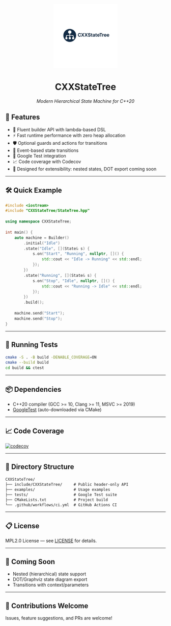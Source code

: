 <p align="center">
  <img src="assets/logo.png" alt="CXXStateTree Logo" width="200"/>
</p>

<h1 align="center">CXXStateTree</h1>
<p align="center"><i>Modern Hierarchical State Machine for C++20</i></p>

## 🚀 Features

* 🔧 Fluent builder API with lambda-based DSL
* ⚡ Fast runtime performance with zero heap allocation
* 🛡️ Optional guards and actions for transitions
* 🔄 Event-based state transitions
* 🧪 Google Test integration
* 📈 Code coverage with Codecov
* 🌳 Designed for extensibility: nested states, DOT export coming soon

---

## 🛠️ Quick Example

```cpp
#include <iostream>
#include "CXXStateTree/StateTree.hpp"

using namespace CXXStateTree;

int main() {
    auto machine = Builder()
        .initial("Idle")
        .state("Idle", [](State& s) {
            s.on("Start", "Running", nullptr, []() {
                std::cout << "Idle -> Running" << std::endl;
            });
        })
        .state("Running", [](State& s) {
            s.on("Stop", "Idle", nullptr, []() {
                std::cout << "Running -> Idle" << std::endl;
            });
        })
        .build();

    machine.send("Start");
    machine.send("Stop");
}
```

---

## 🧪 Running Tests

```bash
cmake -S . -B build -DENABLE_COVERAGE=ON
cmake --build build
cd build && ctest
```

---

## 📦 Dependencies

* C++20 compiler (GCC >= 10, Clang >= 11, MSVC >= 2019)
* [GoogleTest](https://github.com/google/googletest) (auto-downloaded via CMake)

---

## 📈 Code Coverage

[![codecov](https://codecov.io/gh/ZigRazor/CXXStateTree/graph/badge.svg?token=A1RP2ZDGI6)](https://codecov.io/gh/ZigRazor/CXXStateTree)

---

## 📂 Directory Structure

```
CXXStateTree/
├── include/CXXStateTree/     # Public header-only API
├── examples/                 # Usage examples
├── tests/                    # Google Test suite
├── CMakeLists.txt            # Project build
└── .github/workflows/ci.yml  # GitHub Actions CI
```

---

## 📋 License

MPL2.0 License — see [LICENSE](LICENSE) for details.

---

## 🌟 Coming Soon

* Nested (hierarchical) state support
* DOT/Graphviz state diagram export
* Transitions with context/parameters

---

## 👋 Contributions Welcome

Issues, feature suggestions, and PRs are welcome!
